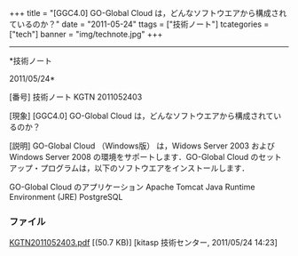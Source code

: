﻿+++
title = "[GGC4.0] GO-Global Cloud は，どんなソフトウエアから構成されているのか？"
date = "2011-05-24"
ttags = ["技術ノート"]
tcategories = ["tech"]
banner = "img/technote.jpg"
+++

-----------------------------------------------------------------------------------------------------------------------------

*技術ノート

2011/05/24*


[番号]
技術ノート KGTN 2011052403

[現象]
[GGC4.0] GO-Global Cloud
は，どんなソフトウエアから構成されているのか？

[説明]
GO-Global Cloud （Windows版） は，Widows Server 2003 および Windows
Server 2008 の環境をサポートします．GO-Global Cloud
のセットアップ・プログラムは，以下のソフトウエアをインストールします．

GO-Global Cloud のアプリケーション
Apache Tomcat
Java Runtime Environment (JRE)
PostgreSQL


### ファイル

 
 


[KGTN2011052403.pdf](http://techreport.kitasp.net/attachments/download/563/KGTN2011052403.pdf)
 [(50.7 KB)] [kitasp 技術センター, 2011/05/24
14:23]


 


 

